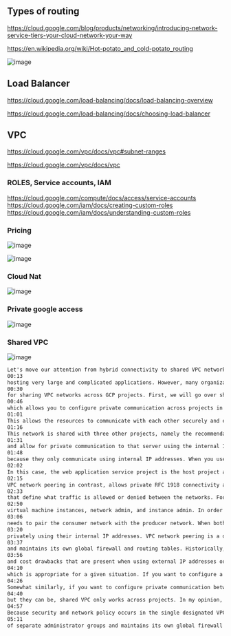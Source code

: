## Types of routing
https://cloud.google.com/blog/products/networking/introducing-network-service-tiers-your-cloud-network-your-way

https://en.wikipedia.org/wiki/Hot-potato_and_cold-potato_routing


![image](https://user-images.githubusercontent.com/59710101/213186352-1b3c005c-6af4-418d-81fb-7a8031f3cddc.png)


## Load Balancer
https://cloud.google.com/load-balancing/docs/load-balancing-overview

https://cloud.google.com/load-balancing/docs/choosing-load-balancer


## VPC
https://cloud.google.com/vpc/docs/vpc#subnet-ranges

https://cloud.google.com/vpc/docs/vpc


### ROLES, Service accounts, IAM
https://cloud.google.com/compute/docs/access/service-accounts
https://cloud.google.com/iam/docs/creating-custom-roles
https://cloud.google.com/iam/docs/understanding-custom-roles

### Pricing

![image](https://user-images.githubusercontent.com/59710101/215999671-64e7f891-bdf8-46c7-aa34-c78e2f6328fd.png)

![image](https://user-images.githubusercontent.com/59710101/216000253-8df039ca-7ee6-47c2-939e-08891048ead5.png)


### Cloud Nat

![image](https://user-images.githubusercontent.com/59710101/216009716-a221f129-0ad3-4fd2-a69e-0ef0b68909db.png)

### Private google access 

![image](https://user-images.githubusercontent.com/59710101/216010180-92882d74-78ea-405c-8184-ab993f4bdfdb.png)

### Shared VPC

![image](https://user-images.githubusercontent.com/59710101/217641634-f03a7907-6d5c-479d-bf16-6244990f1c8c.png)

```txt
Let's move our attention from hybrid connectivity to shared VPC networks. In the simplest cloud environment, a single project might have one VPC network spanning many regions with VM instances
00:13
hosting very large and complicated applications. However, many organizations commonly deploy multiple isolated projects with multiple VPC networks and subnets. In this lesson, we are going to cover two configurations
00:30
for sharing VPC networks across GCP projects. First, we will go over shared VPC, which allows you to share a network across several projects in your GCP organization. Then we will go over VPC network peering,
00:46
which allows you to configure private communication across projects in same or different organizations. Shared VPC allows an organization to connect resources from multiple projects to a common VPC network.
01:01
This allows the resources to communicate with each other securely and efficiently using internal IPs from that network. For example, in this diagram, there's one network that belongs to the web application service project.
01:16
This network is shared with three other projects, namely the recommendation service, the personalization service, and the analytics service. Each of those service projects has instances that are in the same network as the web application server
01:31
and allow for private communication to that server using the internal IP addresses. The web application server communicates with clients and on-premises using the server's external IP address. The backend services in contrast cannot be reached externally
01:48
because they only communicate using internal IP addresses. When you use shared VPC, you designate a project as a host project and attach one or more other service projects to it.
02:02
In this case, the web application service project is the host project and the three other projects are the service projects. The overall VPC network is called the shared VPC network.
02:15
VPC network peering in contrast, allows private RFC 1918 connectivity across two VPC networks, regardless of whether they belong to the same project or the same organization. Now, remember that each VPC network will have firewall rules
02:33
that define what traffic is allowed or denied between the networks. For example, in this diagram, there are two organizations that represent a consumer and a producer respectively. Each organization has its own organization node, VPC network,
02:50
virtual machine instances, network admin, and instance admin. In order for VPC network peering to be established successfully, the producer network admin needs to pure the producer network with the consumer network and the consumer network admin
03:06
needs to pair the consumer network with the producer network. When both peering connections are created, the VPC network peering session becomes active and routes are exchanged. This allows the virtual machine instances to communicate
03:20
privately using their internal IP addresses. VPC network peering is a decentralized or distributed approach to multi project networking. Because each VPC network may remain under the control of separate administrator groups
03:37
and maintains its own global firewall and routing tables. Historically, such projects would consider external IP addresses or VPNs to facilitate private communication between VPC networks. However, VPC network peering does not incur the network latency, security
03:56
and cost drawbacks that are present when using external IP addresses or VPNs. Now that we've talked about shared VPC and VPC network peering, let me compare both of these configurations to help you decide
04:10
which is appropriate for a given situation. If you want to configure a private communication between VPC networks in different organizations, you have to use VPC network peering, shared VPC only works within the same organization.
04:26
Somewhat similarly, if you want to configure private communication between VPC networks in the same project, you have to use VPC network peering. This doesn't mean that the networks need to be in the same project,
04:40
but they can be, shared VPC only works across projects. In my opinion, the biggest difference between the two configurations is the network administration models. Shared VPC is a centralized approach to multi project networking.
04:57
Because security and network policy occurs in the single designated VPC network. In contrast, VPC network peering is a decentralized approach, because each VPC network can remain under the control
05:11
of separate administrator groups and maintains its own global firewall and routing tables.

```



